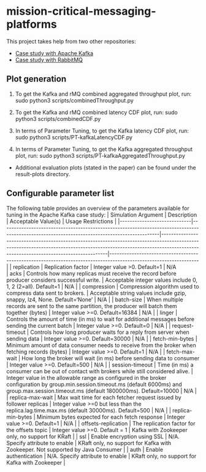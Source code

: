 # mission-critical-messaging-platforms
This project takes help from two other repositories:
- [Case study with Apache Kafka](https://github.com/PINetDalhousie/amnis-data-sync)
- [Case study with RabbitMQ](https://github.com/PINetDalhousie/amnis-data-sync-rabbitmq)

## Plot generation
1. To get the Kafka and rMQ combined aggregated throughput plot, run:
    sudo python3 scripts/combinedThroughput.py

2. To get the Kafka and rMQ combined latency CDF plot, run:
    sudo python3 scripts/combinedCDF.py

3. In terms of Parameter Tuning, to get the Kafka latency CDF plot, run:
    sudo python3 scripts/PT-kafkaLatencyCDF.py

4. In terms of Parameter Tuning, to get the Kafka aggregated throughput plot, run:
    sudo python3 scripts/PT-kafkaAggregatedThroughput.py

* Additional evaluation plots (stated in the paper) can be found under the result-plots directory.

## Configurable parameter list
  The following table provides an overview of the parameters available for tuning in the Apache Kafka case study:
  |     Simulation Argument     |     Description                                                                                                                              |     Acceptable Value(s)                                                                                                                                                                                            |     Usage Restrictions                                                                                           |
|-----------------------------|----------------------------------------------------------------------------------------------------------------------------------------------|--------------------------------------------------------------------------------------------------------------------------------------------------------------------------------------------------------------------|------------------------------------------------------------------------------------------------------------------|
|     replication             |     Replication factor                                                                                                                       |     Integer value >0. Default=1                                                                                                                                                                                       |     N/A                 
|     acks                    |     Controls how many replicas must receive the record before producer   considers successful write.                                         |     Acceptable integer values include 0, 1, 2 (2=all). Default=1                                                                                                                                                   |     N/A                                                                                                          |
|     compression             |     Compression algorithm used to compress data sent to brokers.                                                                             |     Acceptable string values include gzip, snappy, lz4, None. Default=‘None’                                                                                                                                       |     N/A                                                                                                          |
|     batch-size              |     When multiple records are sent to the same partition, the producer   will batch them together (bytes)                                    |     Integer value >=0. Default=16384                                                                                                                                                                                   |     N/A                                                                                                          |
|     linger                  |     Controls the amount of time (in ms) to wait for additional messages   before sending the current batch                                   |     Integer value >=0. Default=0                                                                                                                                                                                       |     N/A                                                                                                          |
|     request-timeout         |     Controls how long producer waits for a reply from server when sending   data                                                             |     Integer value >=0. Default=30000                                                                                                                                                                                   |     N/A                                                                                                          |
|     fetch-min-bytes         |     Minimum amount of data consumer needs to receive from the broker when   fetching records (bytes)                                         |     Integer value >=0. Default=1                                                                                                                                                                                       |     N/A                                                                                                          |
|     fetch-max-wait          |     How long the broker will wait (in ms) before sending data to consumer                                                                    |     Integer value >=0. Default=500                                                                                                                                                                                     |     N/A                                                                                                          |
|     session-timeout         |     Time (in ms) a consumer can be out of contact with brokers while   still considered alive.                                               |     Integer value  in the allowable   range as configured in the broker configuration by   group.min.session.timeout.ms (default  6000ms) and group.max.session.timeout.ms (default   1800000ms). Default=10000    |     N/A                                                                                                          |
|     replica-max-wait        |     Max wait time for each fetcher request issued by follower replicas     |     Integer value >=0 but less than the replica.lag.time.max.ms (default 30000ms). Default=500                                                                                                                                                                                     |     N/A                                                                                                          |
|     replica-min-bytes       |     Minimum bytes expected for each fetch response                                                                                           |     Integer value >=0. Default=1                                                                                                                                                                                       |     N/A                                                                                                          |
|     offsets-replication     |     The replication factor for the offsets topic                                                                                             |     Integer value >=0. Default = 1                                                                                                                                                                                 |     Kafka with Zookeeper only, no support for KRaft                                                              |
|     ssl                     |     Enable encryption using SSL                                                                                                              |     N/A. Specify attribute to enable                                                                                                                                                                               |     KRaft only, no support for Kafka with Zookeeper. Not supported by   Java Consumer                            |
|     auth                    |     Enable authentication                                                                                                                    |     N/A. Specify attribute to enable                                                                                                                                                                               |     KRaft only, no support for  Kafka   with Zookeeper                                                           |